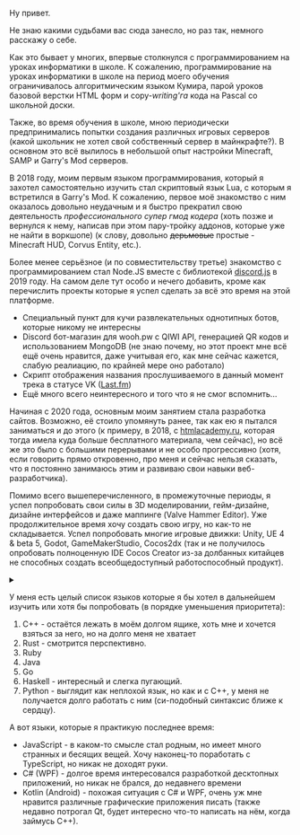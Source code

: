 <p>Ну привет.</p>
<p>Не знаю какими судьбами вас сюда занесло, но раз так, немного расскажу о себе.</p>
Как это бывает у многих, впервые столкнулся с программированием на уроках информатики в школе. К сожалению, программирование на уроках информатики в школе на период моего обучения ограничивалось алгоритмическим языком Кумира, парой уроков базовой верстки HTML форм и copy-<em>writing'га</em> кода на Pascal со школьной доски.</p>
<p>Также, во время обучения в школе, мною периодически предпринимались попытки создания различных игровых серверов (какой школьник не хотел свой собственный сервер в майнкрафте?). В основном это всё вылилось в небольшой опыт настройки Minecraft, SAMP и Garry's Mod серверов.</p>
<p>В 2018 году, моим первым языком программирования, который я захотел самостоятельно изучить стал скриптовый язык Lua, с которым я встретился в Garry's Mod. К сожалению, первое моё знакомство с ним оказалось довольно неудачным и я быстро прекратил свою деятельность <em>профессионального супер гмод кодера</em> (хоть позже и вернулся к нему, написав при этом пару-тройку аддонов, которые уже не найти в воркшопе) (к слову, довольно <s>дерьмовые</s> простые - Minecraft HUD, Corvus Entity, etc.).</p>
<p>Более менее серьёзное (и по совместительству третье) знакомство с программированием стал Node.JS вместе с библиотекой <a href="http://discord.js.org">discord.js</a> в 2019 году. На самом деле тут особо и нечего добавить, кроме как перечислить проекты которые я успел сделать за всё это время на этой платформе.</p>
<ul>
    <li>Специальный пункт для кучи развлекательных однотипных ботов, которые никому не интересны</li>
    <li>Discord бот-магазин для wooh.pw c QIWI API, генерацией QR кодов и использованием MongoDB (не знаю почему, но этот проект мне всё ещё очень нравится, даже учитывая его, как мне сейчас кажется, слабую реалиацию, по крайней мере оно работало)</li>
    <li>Скрипт отображения названия прослушиваемого в данный момент трека в статусе VK (<a href="http://last.fm/">Last.fm</a>)</li>
    <li>Ещё много всего неинтересного и того что я не смог вспомнить...</li>
</ul>
<p>Начиная с 2020 года, основным моим занятием стала разработка сайтов. Возможно, её стоило упомянуть ранее, так как ею я пытался заниматься и до этого (к примеру, в 2018, с <a href="http://htmlacademy.ru/">htmlacademy.ru</a>, которая тогда имела куда больше бесплатного материала, чем сейчас), но всё же это было с большими перерывами и не особо прогрессивно (хотя, если говорить прямо откровенно, про меня и сейчас нельзя сказать, что я постоянно занимаюсь этим и развиваю свои навыки веб-разработчика). </p>
<p>Помимо всего вышеперечисленного, в промежуточные периоды, я успел попробовать свои силы в 3D моделировании, гейм-дизайне, дизайне интерфейсов и даже маппинге (Valve Hammer Editor). Уже продолжительное время хочу создать свою игру, но как-то не складывается. Успел попробовать многие игровые движки: Unity, UE 4 & beta 5, Godot, GameMakerStudio, Cocos2dx (так и не получилось опробовать полноценную IDE Cocos Creator из-за долбанных китайцев не способных создать всеобщедоступный работоспособный продукт).</p><details><summary></summary>ConcernedApe очень крутой, это человек которого серьёзно можно назвать моим кумиром</details>
<p>У меня есть целый список языков которые я бы хотел в дальнейшем изучить или хотя бы попробовать (в порядке уменьшения приоритета):</p>
<ol>
    <li>C++ - остаётся лежать в моём долгом ящике, хоть мне и хочется взяться за него, но на долго меня не хватает</li>
    <li>Rust - смотрится перспективно.</li>
    <li>Ruby</li>
    <li>Java</li>
    <li>Go</li>
    <li>Haskell - интересный и слегка пугающий.</li>
    <li>Python - выглядит как неплохой язык, но как и с C++, у меня не получается долго работать с ним (си-подобный синтаксис ближе к сердцу).</li>
</ol>
<p>А вот языки, которые я практикую последнее время:</p>
<ul>
    <li>JavaScript - в каком-то смысле стал родным, но имеет много странных и бесящих вещей. Хочу наконец-то поработать с TypeScript, но никак не доходят руки.</li>
    <li>C# (WPF) - долгое время интересовался разработкой десктопных приложений, но никак не брался, до недавнего времени</li>
    <li>Kotlin (Android) - похожая ситуация с C# и WPF, очень уж мне нравится различные графические приложения писать (также недавно потрогал Qt, будет интересно что-то написать на нём, когда займусь С++).</li>
</ul>
